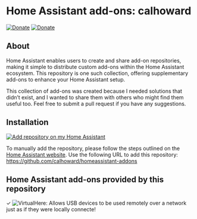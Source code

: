 # Home Assistant add-ons: calhoward

[![Donate][donation-badge]](https://www.buymeacoffee.com/calhoward)
[![Donate][paypal-badge]](https://www.paypal.com/donate/?business=JXWQTX6EUJVBU&no_recurring=0&currency_code=USD)

[donation-badge]: https://img.shields.io/badge/Buy%20me%20a%20coffee%20(no%20paypal)-%23d32f2f?logo=buy-me-a-coffee&style=flat&logoColor=white
[paypal-badge]: https://img.shields.io/badge/Buy%20me%20a%20coffee%20with%20Paypal-0070BA?logo=paypal&style=flat&logoColor=white


## About

Home Assistant enables users to create and share add-on repositories, making it simple to distribute custom add-ons within the Home Assistant ecosystem. This repository is one such collection, offering supplementary add-ons to enhance your Home Assistant setup.

This collection of add-ons was created because I needed solutions that didn’t exist, and I wanted to share them with others who might find them useful too. Feel free to submit a pull request if you have any suggestions.

## Installation

[![Add repository on my Home Assistant][repository-badge]][repository-url]

To manually add the repository, please follow the steps outlined on the [Home Assistant website](https://home-assistant.io/hassio/installing_third_party_addons). Use the following URL to add this repository: https://github.com/calhoward/homeassistant-addons

[repository-badge]: https://img.shields.io/badge/Add%20repository%20to%20my-Home%20Assistant-41BDF5?logo=home-assistant&style=for-the-badge
[repository-url]: https://my.home-assistant.io/redirect/supervisor_add_addon_repository/?repository_url=https%3A%2F%2Fgithub.com%2Fcalhoward%2Fhomeassistant-addons


## Home Assistant add-ons provided by this repository

&#10003; ![VirtualHere](https://github.com/calhoward/homeassistant-addons/tree/main/virtualhere): Allows USB devices to be used remotely over a network just as if they were locally connecte!

